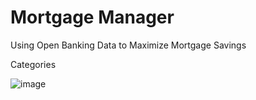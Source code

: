# Mortgage Manager

Using Open Banking Data to Maximize Mortgage Savings

Categories

![image](https://user-images.githubusercontent.com/22492406/174571502-4570d4d8-5afe-4581-90ae-212f8535b752.png)

